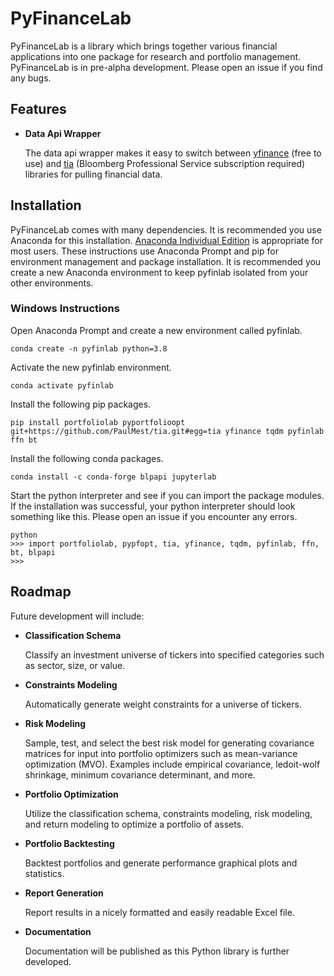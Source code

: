 
# PyFinanceLab

PyFinanceLab is a library which brings together various financial applications into one package for research and portfolio management. PyFinanceLab is in pre-alpha development. Please open an issue if you find any bugs. 



## Features

* **Data Api Wrapper**
    
    The data api wrapper makes it easy to switch between [yfinance](https://github.com/ranaroussi/yfinance) (free to use) and [tia](https://github.com/PaulMest/tia) (Bloomberg Professional Service subscription required) libraries for pulling financial data. 
    



## Installation

PyFinanceLab comes with many dependencies. It is recommended you use Anaconda for this installation. [Anaconda Individual Edition](https://www.anaconda.com/products/individual) is appropriate for most users. These instructions use Anaconda Prompt and pip for environment management and package installation. It is recommended you create a new Anaconda environment to keep pyfinlab isolated from your other environments. 

### Windows Instructions

Open Anaconda Prompt and create a new environment called pyfinlab. 
```
conda create -n pyfinlab python=3.8
```

Activate the new pyfinlab environment. 
```
conda activate pyfinlab
```

Install the following pip packages. 
```
pip install portfoliolab pyportfolioopt git+https://github.com/PaulMest/tia.git#egg=tia yfinance tqdm pyfinlab ffn bt
```

Install the following conda packages. 
```
conda install -c conda-forge blpapi jupyterlab
```

Start the python interpreter and see if you can import the package modules. If the installation was successful, your python interpreter should look something like this. Please open an issue if you encounter any errors. 
```
python
>>> import portfoliolab, pypfopt, tia, yfinance, tqdm, pyfinlab, ffn, bt, blpapi
>>>
```



## Roadmap

Future development will include:

* **Classification Schema**

    Classify an investment universe of tickers into specified categories such as sector, size, or value. 

* **Constraints Modeling**

    Automatically generate weight constraints for a universe of tickers. 

* **Risk Modeling**

    Sample, test, and select the best risk model for generating covariance matrices for input into portfolio optimizers such as mean-variance optimization (MVO). Examples           include empirical covariance, ledoit-wolf shrinkage, minimum covariance determinant, and more.  

* **Portfolio Optimization**

    Utilize the classification schema, constraints modeling, risk modeling, and return modeling to optimize a portfolio of assets. 
    
* **Portfolio Backtesting**

    Backtest portfolios and generate performance graphical plots and statistics. 

* **Report Generation**

    Report results in a nicely formatted and easily readable Excel file. 
    
* **Documentation**

    Documentation will be published as this Python library is further developed. 

